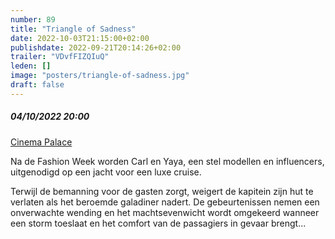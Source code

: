 ```yaml
---
number: 89
title: "Triangle of Sadness"
date: 2022-10-03T21:15:00+02:00
publishdate: 2022-09-21T20:14:26+02:00
trailer: "VDvfFIZQIuQ"
leden: []
image: "posters/triangle-of-sadness.jpg"
draft: false
---
```


##### 04/10/2022 20:00

[Cinema Palace](https://cinema-palace.be/nl/film/triangle-sadness)

Na de Fashion Week worden Carl en Yaya, een stel modellen en influencers,
uitgenodigd op een jacht voor een luxe cruise.
 <!--more-->
Terwijl de bemanning voor de gasten zorgt, weigert de kapitein zijn hut te
verlaten als het beroemde galadiner nadert. De gebeurtenissen nemen een
onverwachte wending en het machtsevenwicht wordt omgekeerd wanneer een
storm toeslaat en het comfort van de passagiers in gevaar brengt...
